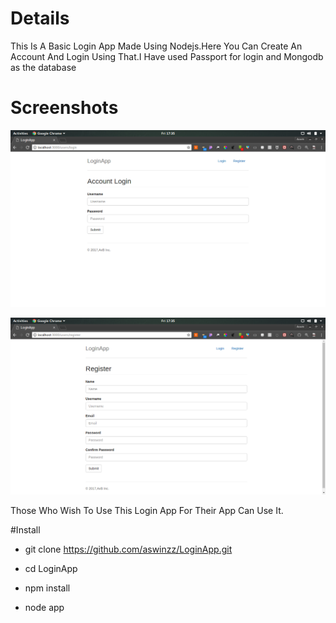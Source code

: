# Details
This Is A Basic Login App Made Using Nodejs.Here You Can Create An Account And Login Using That.I Have used Passport for login and Mongodb as the database



# Screenshots
![scr1](https://github.com/aswinzz/LoginApp/blob/master/scr1.png?raw=true)

![scr2](https://github.com/aswinzz/LoginApp/blob/master/scr2.png?raw=true)


 Those Who Wish To Use This Login App For Their App Can Use It.


#Install

* git clone https://github.com/aswinzz/LoginApp.git

* cd LoginApp

* npm install 

* node app


 
